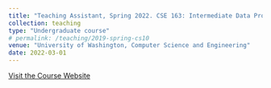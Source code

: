 ```yaml
---
title: "Teaching Assistant, Spring 2022. CSE 163: Intermediate Data Programming"
collection: teaching
type: "Undergraduate course"
# permalink: /teaching/2019-spring-cs10
venue: "University of Washington, Computer Science and Engineering"
date: 2022-03-01
---
```


[Visit the Course Website](https://courses.cs.washington.edu/courses/cse163/22sp/)
